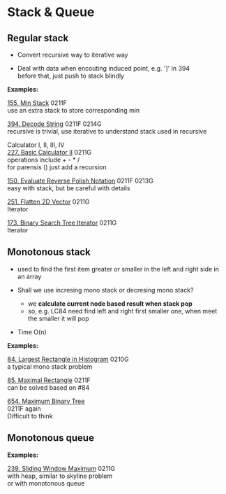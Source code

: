 # Stack & Queue

##  Regular stack

* Convert recursive way to iterative way

* Deal with data when encouting induced point, e.g. ']' in 394  \
  before that, just push to stack blindly

__Examples:__

[155. Min Stack](https://leetcode.com/problems/min-stack/)
0211F \
use an extra stack to store corresponding min

[394. Decode String](https://leetcode.com/problems/decode-string/)
0211F 0214G\
recursive is trivial, use iterative to understand stack used in recursive

Calculator I, II, III, IV\
[227. Basic Calculator II](https://leetcode.com/problems/basic-calculator-ii/)
0211G \
operations include + - * / \
for parensis () just add a recursion

[150. Evaluate Reverse Polish Notation](https://leetcode.com/problems/evaluate-reverse-polish-notation/)
0211F 0213G \
easy with stack, but be careful with details

[251. Flatten 2D Vector](https://leetcode.com/problems/flatten-2d-vector/)
0211G \
Iterator

[173. Binary Search Tree Iterator](https://leetcode.com/problems/binary-search-tree-iterator/)
0211G \
Iterator


## Monotonous stack

* used to find the first item greater or smaller in the left and right side in an array

* Shall we use incresing mono stack or decresing mono stack?
  - we __calculate current node based result when stack pop__
  - so, e.g. LC84 need find left and right first smaller one, when meet the smaller it will pop

* Time O(n)

__Examples:__

[84. Largest Rectangle in Histogram](https://leetcode.com/problems/largest-rectangle-in-histogram/)
0210G\
a typical mono stack problem

[85. Maximal Rectangle](https://leetcode.com/problems/maximal-rectangle/)
0211F\
can be solved based on #84

[654. Maximum Binary Tree](https://leetcode.com/problems/maximum-binary-tree/)\
0211F again\
Difficult to think


## Monotonous queue

__Examples:__

[239. Sliding Window Maximum](https://leetcode.com/problems/sliding-window-maximum/)
0211G \
with heap, similar to skyline problem\
or with monotonous queue
